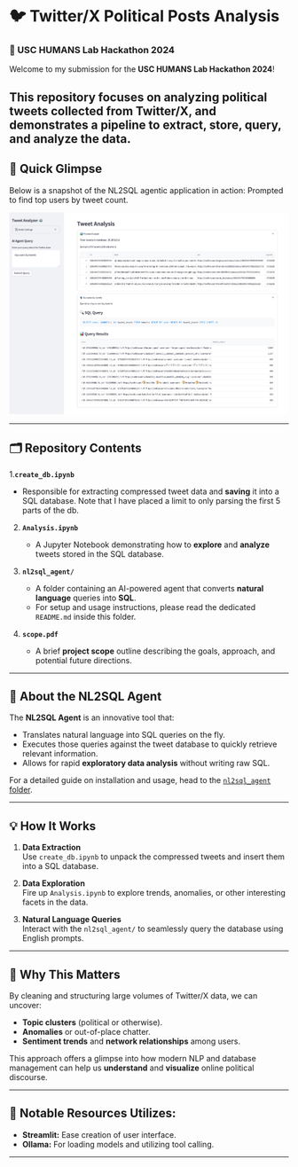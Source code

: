 # 🐦 Twitter/X Political Posts Analysis  
### 🚀 USC HUMANS Lab Hackathon 2024

Welcome to my submission for the **USC HUMANS Lab Hackathon 2024**!  

This repository focuses on analyzing political tweets collected from Twitter/X, and demonstrates a pipeline to **extract**, **store**, **query**, and **analyze** the data. 
---

## 📸 Quick Glimpse

Below is a snapshot of the NL2SQL agentic application in action:
Prompted to find top users by tweet count.

![App Screenshot](./images/nl2sql.png)

---

## 🗂 Repository Contents

1.**`create_db.ipynb`**  
   - Responsible for extracting compressed tweet data and **saving** it into a SQL database. Note that I have placed a limit to only parsing the first 5 parts of the db.

2. **`Analysis.ipynb`**  
   - A Jupyter Notebook demonstrating how to **explore** and **analyze** tweets stored in the SQL database. 

3. **`nl2sql_agent/`**  
   - A folder containing an AI-powered agent that converts **natural language** queries into **SQL**.  
   - For setup and usage instructions, please read the dedicated `README.md` inside this folder.

4. **`scope.pdf`**  
   - A brief **project scope** outline describing the goals, approach, and potential future directions.

---

## 🤖 About the NL2SQL Agent

The **NL2SQL Agent** is an innovative tool that:
- Translates natural language into SQL queries on the fly.
- Executes those queries against the tweet database to quickly retrieve relevant information.
- Allows for rapid **exploratory data analysis** without writing raw SQL.

For a detailed guide on installation and usage, head to the [`nl2sql_agent` folder](./nl2sql_agent/README.md).

---

## 💡 How It Works

1. **Data Extraction**  
   Use `create_db.ipynb` to unpack the compressed tweets and insert them into a SQL database.
   
2. **Data Exploration**  
   Fire up `Analysis.ipynb` to explore trends, anomalies, or other interesting facets in the data.
   
3. **Natural Language Queries**  
   Interact with the `nl2sql_agent/` to seamlessly query the database using English prompts.

---

## 🎯 Why This Matters

By cleaning and structuring large volumes of Twitter/X data, we can uncover:
- **Topic clusters** (political or otherwise).
- **Anomalies** or out-of-place chatter.
- **Sentiment trends** and **network relationships** among users.  

This approach offers a glimpse into how modern NLP and database management can help us **understand** and **visualize** online political discourse.

---

## 🫶 Notable Resources Utilizes:

- **Streamlit:** Ease creation of user interface.
- **Ollama:** For loading models and utilizing tool calling. 

---
